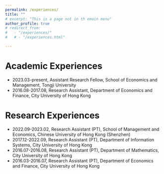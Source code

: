 ```yaml
---
permalink: /experiences/
title: ""
# excerpt: "This is a page not in th emain menu"
author_profile: true
# redirect_from: 
#   - "/experiences/"
#   # - "/experiences.html"

---
```


# Academic Experiences

- 2023.03-present, Assistant Research Fellow, School of Economics and Management, Tongji University
- 2016.08-2017.08, Research Assistant, Department of Economics and Finance, City University of Hong Kong

# Research Experiences

- 2022.09-2023.02, Research Assistant (PT), School of Management and Economics, Chinese University of Hong Kong (Shenzhen)
- 2017.12-2022.09, Research Assistant (PT), Department of Information Systems, City University of Hong Kong
- 2016.07-2016.08, Research Assistant (PT), Department of Mathematics, City University of Hong Kong
- 2016.03-2016.07, Research Assistant (PT), Department of Economics and Finance, City University of Hong Kong

